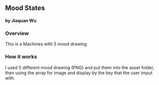 ## Mood States
#### by Jiaquan Wu


### Overview
This is a Machines with 5 mood drawing

### How it works
I used 5 different mood drawing (PNG) and put them into the asset folder, then using the array for image and display by the key that the user imput with.
